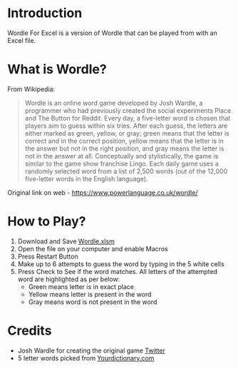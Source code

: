 # Introduction
Wordle For Excel is a version of Wordle that can be played from with an Excel file.

# What is Wordle?
From Wikipedia:

> Wordle is an online word game developed by Josh Wardle, a programmer who had previously created the social experiments Place and The Button for Reddit. Every day, a five-letter word is chosen that players aim to guess within six tries. After each guess, the letters are either marked as green, yellow, or gray; green means that the letter is correct and in the correct position, yellow means that the letter is in the answer but not in the right position, and gray means the letter is not in the answer at all. Conceptually and stylistically, the game is similar to the game show franchise Lingo. Each daily game uses a randomly selected word from a list of 2,500 words (out of the 12,000 five-letter words in the English language).

Original link on web - https://www.powerlanguage.co.uk/wordle/

# How to Play?

1. Download and Save [Wordle.xlsm](https://github.com/0n4li/wordle-for-excel/blob/main/Wordle.xlsm?raw=true)
2. Open the file on your computer and enable Macros
3. Press Restart Button
4. Make up to 6 attempts to guess the word by typing in the 5 white cells
5. Press Check to See if the word matches. All letters of the attempted word are highlighted as per below:
   - Green means letter is in exact place
   - Yellow means letter is present in the word 
   - Gray means word is not present in the word

# Credits

- Josh Wardle for creating the original game [Twitter](https://twitter.com/powerlanguish)
- 5 letter words picked from [Yourdictionary.com](https://wordfinder.yourdictionary.com/letter-words/5/)

